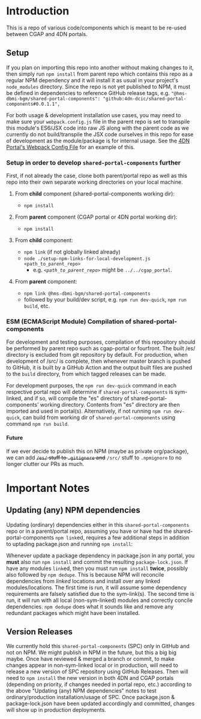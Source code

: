 

# Introduction

This is a repo of various code/components which is meant to be re-used between CGAP and 4DN portals.

## Setup

If you plan on importing this repo into another without making changes to it, then simply run `npm install` from parent repo which contains this repo as a regular NPM dependency and it will install it as usual in your project's `node_modules` directory. Since the repo is not yet published to NPM, it must be defined in dependencies to reference GitHub release tags, e.g. `"@hms-dbmi-bgm/shared-portal-components": "github:4dn-dcic/shared-portal-components#0.0.1.1",`

For both usage & development installation use cases, you may need to make sure your `webpack.config.js` file in the parent repo is set to transpile this module's ES6/JSX code into raw JS along with the parent code as we currently do not build/transpile the JSX code ourselves in this repo for ease of development as the module/package is for internal usage. See the [4DN Portal's Webpack Config File](https://github.com/4dn-dcic/fourfront/blob/master/webpack.config.js#L40) for an example of this.

### Setup in order to develop `shared-portal-components` further

First, if not already the case, clone both parent/portal repo as well as this repo into their own separate working directories on your local machine.

1. From **child** component (shared-portal-components working dir):
   - `npm install`

2. From **parent** component (CGAP portal or 4DN portal working dir):
   - `npm install`

3. From **child** component:
   - `npm link` (if not globally linked already)
   - `node ./setup-npm-links-for-local-development.js <path_to_parent_repo>`
       - e.g. _`<path_to_parent_repo>`_ might be `../../cgap_portal`.

4. From **parent** component:
   - `npm link @hms-dbmi-bgm/shared-portal-components`
   - followed by your build/dev script, e.g. `npm run dev-quick`, `npm run build`, etc.

### ESM (ECMAScript Module) Compilation of shared-portal-components

For development and testing purposes, compilation of this repository should be performed by parent repo such as cgap-portal or fourfront. The built /es/ directory is excluded from git repository by default. For production, when development of /src/ is complete, then whenever master branch is pushed to GitHub, it is built by a GitHub Action and the output built files are pushed to the `build` directory, from which tagged releases can be made.

For development purposes, the `npm run dev-quick` command in each respective portal repo will determine if `shared-portal-components` is sym-linked, and if so, will compile the "es" directory of shared-portal-components' working directory. Contents from "es" directory are then imported and used in portal(s). Alternatively, if not running `npm run dev-quick`, can build from working dir of `shared-portal-components` using command `npm run build`.

#### Future
If we ever decide to publish this on NPM (maybe as private org/package), we can add ~~`/es/` stuff to `.gitignore` and~~ `/src/` stuff to `.npmignore` to no longer clutter our PRs as much.

# Important Notes

## Updating (any) NPM dependencies
Updating (ordinary) dependencies either in this `shared-portal-components` repo or in a parent/portal repo, assuming you have or have had the shared-portal-components `npm link`ed, requires a few additional steps in addition to uptading package.json and running `npm install`:

Whenever update a package dependency in package.json in any portal, you **must** also run `npm install` and commit the resulting `package-lock.json`. If have any modules `link`ed, then you must run `npm install` **twice**, possibly also followed by `npm dedupe`. This is because NPM will reconcile dependencies from _linked_ locations and install over any linked modules/locations. The first time is run, it will assume some dependency requirements are falsely satisfied due to the sym-link(s). The second time is run, it will run with all local (non-sym-linked) modules and correctly concile dependencies. `npm dedupe` does what it sounds like and remove any redundant packages which might have been installed.

## Version Releases

We currently hold this `shared-portal-components` (SPC) only in GitHub and not on NPM. We might publish in NPM in the future, but this a big big maybe. Once have reviewed & merged a branch or commit, to make changes appear in non-sym-linked local or in production, will need to release a new version of SPC repository using GitHub Releases. Then will need to `npm install` the new version in both 4DN and CGAP portals (depending on priority, if changes needed in portal repo, etc.) according to the above "Updating (any) NPM dependencies" notes to test ordinary/production installation/usage of SPC. Once package.json & package-lock.json have been updated accordingly and committed, changes will show up in production deployments.
